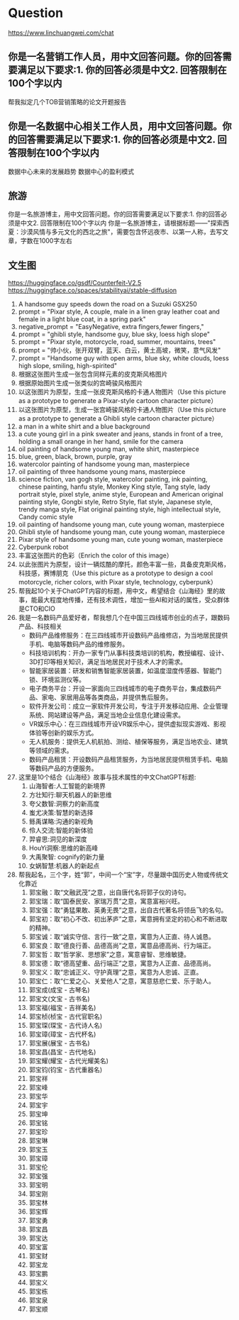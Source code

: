 # Question
https://www.linchuangwei.com/chat
## 你是一名营销工作人员，用中文回答问题。你的回答需要满足以下要求:1. 你的回答必须是中文2. 回答限制在100个字以内
帮我拟定几个TOB营销策略的论文开题报告
## 你是一名数据中心相关工作人员，用中文回答问题。你的回答需要满足以下要求:1. 你的回答必须是中文2. 回答限制在100个字以内
数据中心未来的发展趋势
数据中心的盈利模式
## 旅游
你是一名旅游博主，用中文回答问题。你的回答需要满足以下要求:1. 你的回答必须是中文2. 回答限制在100个字以内
你是一名旅游博主，请根据标题——"探索西夏：沙漠风情与多元文化的西北之旅"，需要包含怀远夜市、以第一人称，去写文章，字数在1000字左右
## 文生图
https://huggingface.co/gsdf/Counterfeit-V2.5
https://huggingface.co/spaces/stabilityai/stable-diffusion

1. A handsome guy speeds down the road on a Suzuki GSX250
2. prompt = "Pixar style, A couple, male in a linen gray leather coat and female in a light blue coat, in a spring park"
3. negative_prompt = "EasyNegative, extra fingers,fewer fingers,"
4. prompt = "ghibli style, handsome guy, blue sky, loess high slope"
5. prompt = "Pixar style, motorcycle, road, summer, mountains, trees"
6. prompt = "帅小伙，张开双臂，蓝天、白云，黄土高坡，微笑，意气风发"
7. prompt = "Handsome guy with open arms, blue sky, white clouds, loess high slope, smiling, high-spirited"
8. 根据这张图片生成一张包含同样元素的皮克斯风格图片
9. 根据原始图片生成一张类似的宫崎骏风格图片
10. 以这张图片为原型，生成一张皮克斯风格的卡通人物图片（Use this picture as a prototype to generate a Pixar-style cartoon character picture）
11. 以这张图片为原型，生成一张宫崎骏风格的卡通人物图片（Use this picture as a prototype to generate a Ghibli style cartoon character picture）
12. a man in a white shirt and a blue background
13. a cute young girl in a pink sweater and jeans, stands in front of a tree, holding a small orange in her hand, smile for the camera
14. oil painting of handsome young man, white shirt, masterpiece
15. blue, green, black, brown, purple, gray
16. watercolor painting of handsome young man, masterpiece
17. oil painting of three handsome young mans, masterpiece
18. science fiction, van gogh style, watercolor painting, ink painting, chinese painting, hanfu style, Monkey King style, Tang style, lady portrait style, pixel style, anime style, European and American original painting style, Gongbi style, Retro Style, flat style, Japanese style, trendy manga style, Flat original painting style, high intellectual style, Candy comic style
19. oil painting of handsome young man, cute young woman, masterpiece
20. Ghibli style of handsome young man, cute young woman, masterpiece
21. Pixar style of handsome young man, cute young woman, masterpiece
22. Cyberpunk robot
23. 丰富这张图片的色彩（Enrich the color of this image）
24. 以此张图片为原型，设计一辆炫酷的摩托，颜色丰富一些，具备皮克斯风格，科技感，赛博朋克（Use this picture as a prototype to design a cool motorcycle, richer colors, with Pixar style, technology, cyberpunk）
25. 帮我起10个关于ChatGPT内容的标题，用中文，希望结合《山海经》里的故事，能最大程度地传播，还有技术调性，增加一些AI和对话的属性，受众群体是CTO和CIO
26. 我是一名数码产品爱好者，帮我想几个在中国三四线城市创业的点子，跟数码产品、科技相关
    * 数码产品维修服务：在三四线城市开设数码产品维修店，为当地居民提供手机、电脑等数码产品的维修服务。
    * 科技培训机构：开办一家专门从事科技类培训的机构，教授编程、设计、3D打印等相关知识，满足当地居民对于技术人才的需求。
    * 智能家居装置：研发和销售智能家居装置，如温度湿度传感器、智能门锁、环境监测仪等。
    * 电子商务平台：开设一家面向三四线城市的电子商务平台，集成数码产品、家电、家居用品等各类商品，并提供售后服务。
    * 软件开发公司：成立一家软件开发公司，专注于开发移动应用、企业管理系统、网站建设等产品，满足当地企业信息化建设需求。
    * VR娱乐中心：在三四线城市开设VR娱乐中心，提供虚拟现实游戏、影视体验等创新的娱乐方式。
    * 无人机服务：提供无人机航拍、测绘、植保等服务，满足当地农业、建筑等领域的需求。
    * 数码产品租赁：开设数码产品租赁服务，为当地居民提供租赁手机、电脑等数码产品的方便服务。
18. 这里是10个结合《山海经》故事与技术属性的中文ChatGPT标题:
    1. 山海智者:人工智能的新境界
    2. 方壮知行:聊天机器人的新思维 
    3. 夸父数智:洞察力的新高度 
    4. 蚩尤决策:智慧的新选择
    5. 鲧禹谋略:沟通的新视角
    6. 伶人交流:智能的新体验
    7. 羿睿思:洞见的新深度
    8. HouYi洞察:思维的新高峰
    9. 大禹聚智: cognify的新力量
    10. 女娲智慧:机器人的新起点 
19. 帮我起名，三个字，姓“郭”，中间一个“宝”字，尽量跟中国历史人物或传统文化靠近
    1. 郭宝融：取“文融武茂”之意，出自唐代名将郭子仪的诗句。
    2. 郭宝瑞：取“国泰民安、家瑞万贯”之意，寓意富裕兴旺。
    3. 郭宝强：取“勇猛果敢、英勇无畏”之意，出自古代著名将领岳飞的名句。
    4. 郭宝初：取“初心不改、初出茅庐”之意，寓意拥有坚定的初心和不断进取的精神。
    5. 郭宝诚：取“诚实守信、言行一致”之意，寓意为人正直、待人诚恳。
    6. 郭宝良：取“德良行善、品德高尚”之意，寓意品德高尚、行为端正。
    7. 郭宝哲：取“哲学家、思想家”之意，寓意睿智、思维敏捷。
    8. 郭宝德：取“德高望重、品行端正”之意，寓意为人正直、品德高尚。
    9. 郭宝义：取“忠诚正义、守护真理”之意，寓意为人忠诚、正直。
    10. 郭宝仁：取“仁爱之心、关爱他人”之意，寓意慈悲仁爱、乐于助人。
    11. 郭宝成(成宝 - 古琴名)
    12. 郭宝文(文宝 - 古书名) 
    13. 郭宝福(福宝 - 吉祥美名)
    14. 郭宝桢(桢宝 - 古代官职名)
    15. 郭宝琛(琛宝 - 古代诗人名)
    16. 郭宝璋(璋宝 - 古代杯名)
    17. 郭宝展(展宝 - 古书名)
    18. 郭宝昌(昌宝 - 古代地名) 
    19. 郭宝耀(耀宝 - 古代光耀美名)
    20. 郭宝钧(钧宝 - 古代重器名)
    21. 郭宝祥
    22. 郭宝峰
    23. 郭宝华
    24. 郭宝宇
    25. 郭宝坤
    26. 郭宝铭
    27. 郭宝珍
    28. 郭宝琳
    29. 郭宝玉
    30. 郭宝璋
    31. 郭宝伦
    32. 郭宝强
    33. 郭宝明
    34. 郭宝刚
    35. 郭宝林
    36. 郭宝辉
    37. 郭宝勇
    38. 郭宝昌
    39. 郭宝达
    40. 郭宝富
    41. 郭宝财
    42. 郭宝龙
    43. 郭宝鹏
    44. 郭宝义
    45. 郭宝栋
    46. 郭宝泉
    47. 郭宝顺